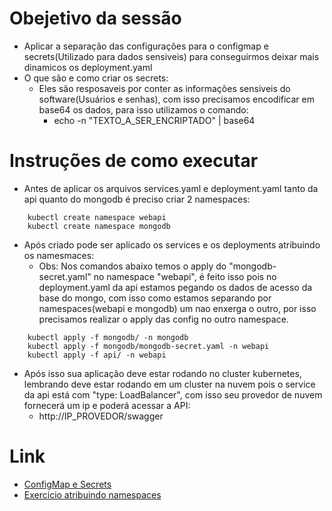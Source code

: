 # Obejetivo da sessão
- Aplicar a separação das configurações para o configmap e secrets(Utilizado para dados sensiveis) para conseguirmos deixar mais dinamicos os deployment.yaml
- O que são e como criar os secrets:
    - Eles são resposaveis por conter as informações sensiveis do software(Usuários e senhas), com isso precisamos encodificar em base64 os dados, para isso utilizamos o comando:
        - echo -n "TEXTO_A_SER_ENCRIPTADO" | base64

# Instruções de como executar
- Antes de aplicar os arquivos services.yaml e deployment.yaml tanto da api quanto do mongodb é preciso criar 2 namespaces:
````
    kubectl create namespace webapi
    kubectl create namespace mongodb
````
- Após criado pode ser aplicado os services e os deployments atribuindo os namesmaces:
    - Obs: Nos comandos abaixo temos o apply do "mongodb-secret.yaml" no namespace "webapi", é feito isso pois no deployment.yaml da api estamos pegando os dados de acesso da base do mongo, com isso como estamos separando por namespaces(webapi e mongodb) um nao enxerga o outro, por isso precisamos realizar o apply das config no outro namespace.
````
    kubectl apply -f mongodb/ -n mongodb
    kubectl apply -f mongodb/mongodb-secret.yaml -n webapi
    kubectl apply -f api/ -n webapi
````

- Após isso sua aplicação deve estar rodando no cluster kubernetes, lembrando deve estar rodando em um cluster na nuvem pois o service da api está com "type: LoadBalancer", com isso seu provedor de nuvem fornecerá um ip e poderá acessar a API: 
    - http://IP_PROVEDOR/swagger

# Link
- [ConfigMap e Secrets](https://kubedev.club.hotmart.com/lesson/PeA5J3goeW/configmap-e-secret)
- [Exercicio atribuindo namespaces](https://kubedev.club.hotmart.com/lesson/k7QlmpD2ey/exercicios)


